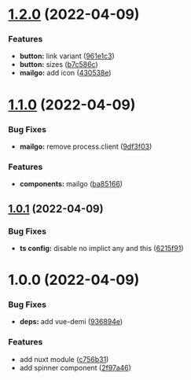 # [1.2.0](https://github.com/daim-dev/daim-ui/compare/v1.1.0...v1.2.0) (2022-04-09)


### Features

* **button:** link variant ([961e1c3](https://github.com/daim-dev/daim-ui/commit/961e1c3dff246db32bcf29bb965244e53a1a4332))
* **button:** sizes ([b7c586c](https://github.com/daim-dev/daim-ui/commit/b7c586c3440bca2f6c82bf8795eefc9d006a0c7e))
* **mailgo:** add icon ([430538e](https://github.com/daim-dev/daim-ui/commit/430538e1ca52c21c9ef044adb2033d639e0e5c6d))

# [1.1.0](https://github.com/daim-dev/daim-ui/compare/v1.0.1...v1.1.0) (2022-04-09)


### Bug Fixes

* **mailgo:** remove process.client ([9df3f03](https://github.com/daim-dev/daim-ui/commit/9df3f0346e597e9def510f9904d62fb879ff8ad6))


### Features

* **components:** mailgo ([ba85166](https://github.com/daim-dev/daim-ui/commit/ba8516626890b6144bfc52c319b0b39975276970))

## [1.0.1](https://github.com/daim-dev/daim-ui/compare/v1.0.0...v1.0.1) (2022-04-09)


### Bug Fixes

* **ts config:** disable no implict any and this ([6215f91](https://github.com/daim-dev/daim-ui/commit/6215f91a35ae85f43513565765f25c3f7a111fca))

# 1.0.0 (2022-04-09)


### Bug Fixes

* **deps:** add vue-demi ([936894e](https://github.com/daim-dev/daim-ui/commit/936894e49ef1d53a1c008b8cb92864488e753fbe))


### Features

* add nuxt module ([c756b31](https://github.com/daim-dev/daim-ui/commit/c756b31ff837bb9c49770e572f99794504541f72))
* add spinner component ([2f97a46](https://github.com/daim-dev/daim-ui/commit/2f97a469b1d8f11b51e05b67673a828412503fbc))
